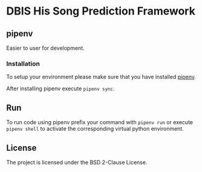 # DBIS His Song Prediction Framework


## pipenv
Easier to user for development.

### Installation
To setup your environment please make sure that you have installed [pipenv](https://github.com/kennethreitz/pipenv).

After installing pipenv execute `pipenv sync`.


## Run
To run code using pipenv prefix your command with `pipenv run` or execute `pipenv shell` to activate the corresponding virtual python environment.


## License
The project is licensed under the BSD 2-Clause License.
